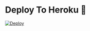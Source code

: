 
# Deploy To Heroku 🚀
[![Deploy](https://www.herokucdn.com/deploy/button.svg)](https://heroku.com/deploy?template=https://github.com/USDDBOT/BanAllBot)

